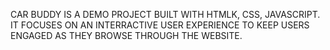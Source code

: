 CAR BUDDY IS A DEMO PROJECT BUILT WITH HTMLK, CSS, JAVASCRIPT. IT FOCUSES ON AN INTERRACTIVE USER EXPERIENCE TO KEEP USERS ENGAGED AS THEY BROWSE THROUGH THE WEBSITE.
